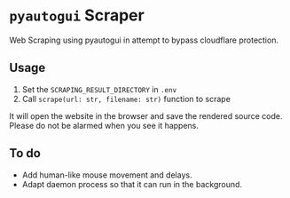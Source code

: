 # `pyautogui` Scraper
Web Scraping using pyautogui in attempt to bypass cloudflare protection.

## Usage
1. Set the `SCRAPING_RESULT_DIRECTORY` in `.env`
2. Call `scrape(url: str, filename: str)` function to scrape

It will open the website in the browser and save the rendered source code. Please do not be alarmed when you see it happens. 

## To do
- Add human-like mouse movement and delays.
- Adapt daemon process so that it can run in the background.
